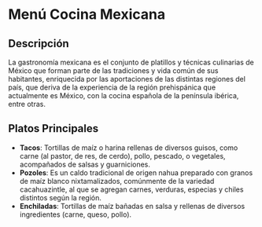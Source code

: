 # Menú Cocina Mexicana

## Descripción
La gastronomía mexicana es el conjunto de platillos y técnicas culinarias de México que forman parte de las tradiciones y vida común de sus habitantes, enriquecida por las aportaciones de las distintas regiones del país, que deriva de la experiencia de la región prehispánica que actualmente es México, con la cocina española de la península ibérica, entre otras. 

## Platos Principales
- **Tacos**: Tortillas de maíz o harina rellenas de diversos guisos, como carne (al pastor, de res, de cerdo), pollo, pescado, o vegetales, acompañados de salsas y guarniciones. 
- **Pozoles**: Es un caldo tradicional de origen nahua preparado con granos de maíz blanco nixtamalizados, comúnmente de la variedad cacahuazintle, al que se agregan carnes, verduras, especias y chiles distintos según la región. 
- **Enchiladas**: Tortillas de maíz bañadas en salsa y rellenas de diversos ingredientes (carne, queso, pollo). 
